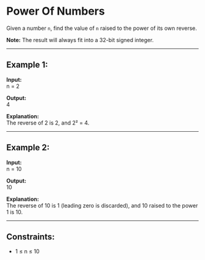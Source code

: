 # Power Of Numbers

Given a number `n`, find the value of `n` raised to the power of its own reverse.

**Note:** The result will always fit into a 32-bit signed integer.

---

## Example 1:

**Input:**  
n = 2

**Output:**  
4

**Explanation:**  
The reverse of 2 is 2, and 2² = 4.

---

## Example 2:

**Input:**  
n = 10

**Output:**  
10

**Explanation:**  
The reverse of 10 is 1 (leading zero is discarded), and 10 raised to the power 1 is 10.

---

## Constraints:

- 1 ≤ n ≤ 10
